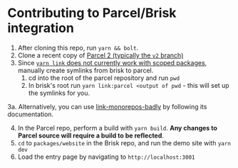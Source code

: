 # Contributing to Parcel/Brisk integration

1. After cloning this repo, run `yarn && bolt`.
2. Clone a recent copy of [Parcel 2 (typically the `v2` branch)](https://github.com/parcel-bundler/parcel/tree/v2)
3. Since [`yarn link` does not currently work with scoped packages](https://github.com/yarnpkg/yarn/issues/5083), manually create symlinks
   from brisk to parcel.
   1. cd into the root of the parcel repository and run `pwd`
   2. In brisk's root run `yarn link:parcel <output of pwd` - this will set up the symlinks for you.

3a. Alternatively, you can use [link-monorepos-badly](https://www.npmjs.com/package/link-monorepos-badly) by following its documentation.

4. In the Parcel repo, perform a build with `yarn build`. **Any changes to Parcel source will require a build to be reflected**.
5. `cd` to `packages/website` in the Brisk repo, and run the demo site with `yarn dev`
6. Load the entry page by navigating to `http://localhost:3001`
